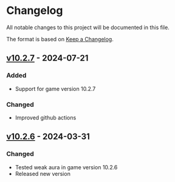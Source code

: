 # Changelog

All notable changes to this project will be documented in this file.

The format is based on [Keep a Changelog](https://keepachangelog.com/en/1.0.0/).

## [v10.2.7] - 2024-07-21

### Added

- Support for game version 10.2.7

### Changed

- Improved github actions

## [v10.2.6] - 2024-03-31

### Changed

- Tested weak aura in game version 10.2.6
- Released new version

[v10.2.6]: https://github.com/yuqo2450/wow-wa_rain_of_fire/tree/v10.2.6
[v10.2.7]: https://github.com/yuqo2450/wow-wa_rain_of_fire/compare/v10.2.6....v10.2.7
